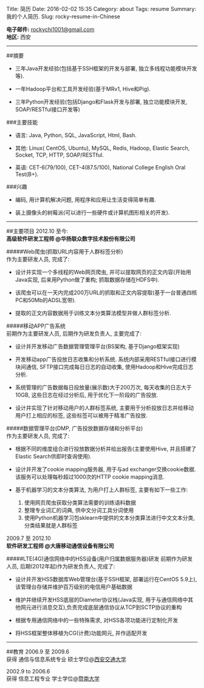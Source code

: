 Title: 简历
Date: 2016-02-02 15:35
Category: about
Tags: resume
Summary: 我的个人简历.
Slug: rocky-resume-in-Chinese

**电子邮件:** [rockychi1001@gmail.com](mailto:rockychi1001@gmail.com "my email")  
**地区:** 西安

----
##摘要	   
* 三年Java开发经验(包括基于SSH框架的开发与部署, 独立多线程功能模块开发等).

* 一年Hadoop平台和工具开发经验(基于MRv1, Hive和Pig).

* 三年Python开发经验(包括Django和Flask开发与部署, 独立功能模块开发, SOAP/RESTful接口开发等)
 
###主要技能	
* 语言: Java, Python, SQL, JavaScript, Html, Bash.

* 其他: Linux( CentOS, Ubuntu), MySQL, Redis, Hadoop, Elastic Search, Socket, TCP, HTTP, SOAP/RESTful.

* 英语: CET-6(79/100), CET-4(87.5/100), National College English Oral Test(B+).

###兴趣	
* 编码, 用计算机解决问题, 用程序和应用让生活变得简单有趣.

* 装上摄像头的树莓派(可以进行一些硬件或计算机图形相关的开发).

----
##主要项目
2012.10 至今:  
**高级软件研发工程师 @华扬联众数字技术股份有限公司**  

#####Web爬虫(抓取URL内容用于人群标签分析)  
作为主要研发人员, 完成了:

* 设计并实现一个多线程的Web网页爬虫, 并可以提取网页的正文内容(开始用Java实现, 后来用Python做了重构; 抓取数据存储在HDFS中).

* 该爬虫可以在一天内完成200万URL的抓取和正文内容提取(基于一台普通四核PC和50Mb的ADSL宽带).

* 提取的正文内容数据用于训练文本分类算法模型并做人群标签分析.

#####移动APP广告系统  
前期作为主要研发人员, 后期作为研发负责人, 主要完成了:

* 设计并开发移动广告数据管理管理平台(BS架构, 基于Django框架实现)

* 开发移动app广告投放日志收集和分析系统. 系统内部采用RESTful接口进行模块间通信, SFTP接口完成每日日志的自动收集, 使用Hadoop和Hive完成日志分析.

* 系统管理的广告数据每日投放量(展示数)大于200万次, 每天收集的日志大于10GB, 这些日志在经过分析后, 用于优化下一阶段的广告投放.

* 设计并实现了针对移动用户的人群标签系统, 主要用于分析投放日志并给移动用户打上相应的标签, 这些标签可以被用于精准广告投放.

#####数据管理平台(DMP, 广告投放数据存储和分析平台)  
作为主要研发人员, 完成了:

* 根据不同的维度组合进行投放数据分析并给出报告(主要使用Hive, 并且搭建了Elastic Search供即时查询使用).

* 设计并开发了cookie mapping服务器, 用于与ad exchanger交换cookie数据. 该服务可以处理每秒超过1000次的HTTP cookie mapping消息.

* 基于机器学习的文本分类算法, 为用户打上人群标签, 主要有如下一些工作:
    1) 使用网页爬虫获取分类算法需要的训练语料数据
    2) 整理专业词汇的词典, 供中文分词工具分词使用
    3) 使用Python机器学习包sklearn中提供的文本分类算法进行中文文本分类, 分类结果就是人群标签
   
   
2009.7 至 2012.10  
**软件研发工程师 @大唐移动通信设备有限公司**

#####LTE(4G)通信网络中的HSS设备(用户归属数据服务器)研发
前期作为研发人员, 后期(2012年起)作为研发负责人, 完成了:

* 设计并开发HSS数据库Web管理台(基于SSH框架, 部署运行在CentOS 5.9上), 该管理台存储并维护百万级别的电信用户基础数据

* 维护并继续开发HSS底层的Diameter协议栈(Java实现, 用于与通信网络中其他网元进行消息交互),负责完成底层通信协议从TCP到SCTP协议的重构

* 根据专用通信网络中的一些特殊需求, 对HSS各项功能进行定制化开发

* 将HSS框架整体移植为CG(计费)功能网元, 并作适配开发
 
----
##教育
2006.9 至 2009.6  
获得 通信与信息系统专业 硕士学位@[西安交通大学](http://www.xjtu.edu.cn "Xi’an Jiaotong University")

2002.9 to 2006.6  
获得 信息工程专业 学士学位@[暨南大学](http://www.jnu.edu.cn "Jinan University")